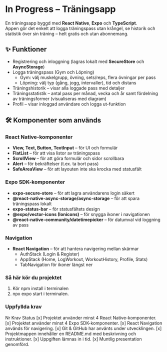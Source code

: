 # In Progress – Träningsapp

En träningsapp byggd med **React Native**, **Expo** och **TypeScript**.  
Appen gör det enkelt att logga träningspass utan krångel, se historik och statistik över sin träning – helt gratis och utan abonnemang.  

## ✨ Funktioner
- Registrering och inloggning (lagras lokalt med **SecureStore** och **AsyncStorage**)  
- Logga träningspass (Gym och Löpning)  
  - Gym: välj muskelgrupp, övning, sets/reps, flera övningar per pass  
  - Löpning: välj typ (gång, jogg, intervaller), tid och distans  
- Träningshistorik – visar alla loggade pass med detaljer  
- Träningsstatistik – antal pass per månad, vecka och år samt fördelning av träningsformer (visualiseras med diagram)  
- Profil – visar inloggad användare och logga ut-funktion  

## 🛠️ Komponenter som används

### React Native-komponenter
- **View, Text, Button, TextInput** – för UI och formulär  
- **FlatList** – för att visa listor av träningspass  
- **ScrollView** – för att göra formulär och sidor scrollbara  
- **Alert** – för bekräftelser (t.ex. ta bort pass)  
- **SafeAreaView** – för att layouten inte ska krocka med statusfält  

### Expo SDK-komponenter
- **expo-secure-store** – för att lagra användarens login säkert  
- **@react-native-async-storage/async-storage** – för att spara träningspass lokalt  
- **expo-status-bar** – för statusfältets design  
- **@expo/vector-icons (Ionicons)** – för snygga ikoner i navigationen  
- **@react-native-community/datetimepicker** – för datumval vid loggning av pass  

### Navigation
- **React Navigation** – för att hantera navigering mellan skärmar  
  - AuthStack (Login & Register)  
  - AppStack (Home, LogWorkout, WorkoutHistory, Profile, Stats)  
  - TabNavigation för ikoner längst ner  

### Så här kör du projektet

1. Kör npm install i terminalen
2. npx expo start i terminalen. 

### Uppfyllda krav
Nr	Krav	Status
[x]	Projektet använder minst 4 React Native-komponenter.
[x]	Projektet använder minst 4 Expo SDK-komponenter.
[x]	React Navigation används för navigering.
[x]	Git & GitHub har använts under utvecklingen.
[x]	Projektmappen innehåller en README.md med beskrivning och instruktioner.
[x]	Uppgiften lämnas in i tid.
[x]	Muntlig presentation genomförd.


